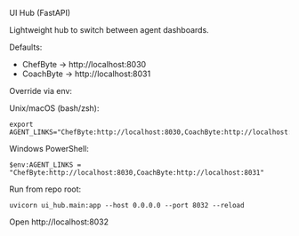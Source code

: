 UI Hub (FastAPI)

Lightweight hub to switch between agent dashboards.

Defaults:
- ChefByte → http://localhost:8030
- CoachByte → http://localhost:8031

Override via env:

Unix/macOS (bash/zsh):
```
export AGENT_LINKS="ChefByte:http://localhost:8030,CoachByte:http://localhost:8031"
```

Windows PowerShell:
```
$env:AGENT_LINKS = "ChefByte:http://localhost:8030,CoachByte:http://localhost:8031"
```

Run from repo root:

```
uvicorn ui_hub.main:app --host 0.0.0.0 --port 8032 --reload
```

Open http://localhost:8032


